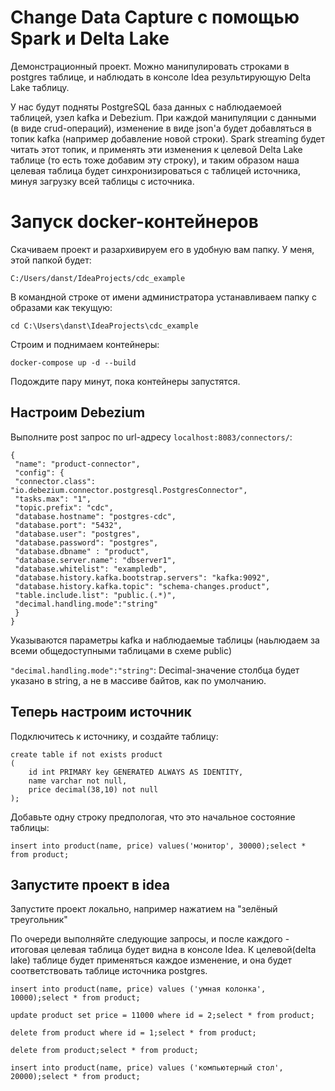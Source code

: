 # Change Data Capture с помощью Spark и Delta Lake
Демонстрационный проект. Можно манипулировать строками в postgres таблице, и наблюдать в консоле Idea
результирующую Delta Lake таблицу.

У нас будут подняты PostgreSQL база данных с наблюдаемоей таблицей, узел kafka и Debezium.
При каждой манипуляции с данными (в виде crud-операций), изменение в виде json'а будет добавляться в топик kafka (например добавление новой строки).
Spark streaming будет читать этот топик, и применять эти изменения к целевой Delta Lake таблице (то есть тоже добавим эту строку), и таким образом наша целевая таблица
будет синхронизироваться с таблицей источника, минуя загрузку всей таблицы с источника.

# Запуск docker-контейнеров
Скачиваем проект и разархивируем его в удобную вам папку. 
У меня, этой папкой будет:

`C:/Users/danst/IdeaProjects/cdc_example`

В командной строке от имени администратора устанавливаем папку с образами
как текущую: 

`cd C:\Users\danst\IdeaProjects\cdc_example`

Строим и поднимаем контейнеры:

`docker-compose up -d --build`

Подождите пару минут, пока контейнеры запустятся.

## Настроим Debezium
Выполните post запрос по url-адресу `localhost:8083/connectors/`:
```
{
 "name": "product-connector",
 "config": {
 "connector.class": "io.debezium.connector.postgresql.PostgresConnector",
 "tasks.max": "1",
 "topic.prefix": "cdc",
 "database.hostname": "postgres-cdc",
 "database.port": "5432",
 "database.user": "postgres",
 "database.password": "postgres",
 "database.dbname" : "product",
 "database.server.name": "dbserver1",
 "database.whitelist": "exampledb",
 "database.history.kafka.bootstrap.servers": "kafka:9092",
 "database.history.kafka.topic": "schema-changes.product",
 "table.include.list": "public.(.*)",
 "decimal.handling.mode":"string"
 }
}
```

Указываются параметры kafka и наблюдаемые таблицы (наьлюдаем за всеми общедоступными таблицами в схеме public)

`"decimal.handling.mode":"string"`: Decimal-значение столбца будет указано в string, а не в массиве байтов, как по умолчанию.

## Теперь настроим источник
Подключитесь к источнику, и создайте таблицу:
```
create table if not exists product
(
	id int PRIMARY key GENERATED ALWAYS AS IDENTITY,
	name varchar not null,
	price decimal(38,10) not null
);
```
Добавьте одну строку предпологая, что это начальное состояние таблицы:

`insert into product(name, price) values('монитор', 30000);select * from product;`


## Запустите проект в idea
Запустите проект локально, например нажатием на "зелёный треугольник"

По очереди выполняйте следующие запросы, и после каждого - итоговая целевая таблица будет видна в консоле Idea. 
К целевой(delta lake) таблице будет применяться каждое изменение,
и она будет соответствовать таблице источника postgres.

`insert into product(name, price) values ('умная колонка', 10000);select * from product;`

`update product set price = 11000 where id = 2;select * from product;`

`delete from product where id = 1;select * from product;`

`delete from product;select * from product;`

`insert into product(name, price) values ('компьютерный стол', 20000);select * from product;`


